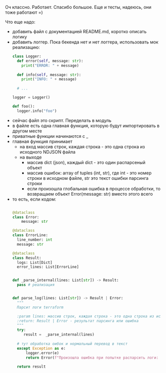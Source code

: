 Оч классно. Работает. Спасибо большое. Еще и тесты, надеюсь, они тоже работают =)

Что еще надо:
- добавить файл с документацией README.md, коротко описать логику
- добавить логгер. Пока бекенда нет и нет логгера, использовать мок реализацию:
  ```python
  class Logger:
    def error(self, message: str):
      print("ERROR: " + message)
    
    def info(self, message: str):
      print("INFO: " + message)
    
    # ...
  
  logger = Logger()

  def foo():
    logger.info("foo")
  ```
- сейчас файл это скрипт. Переделать в модуль
- в файле есть одна главная функция, которую будут импортировать в другом месте
- приватные функции начинаются с _
- главная функция принимает 
  - на вход массив строк, каждая строка - это одна строка из исходного NDJSON файла
  - на выходе 
    - массив dict (json), каждый dict - это один распарсеный объект
    - массив ошибок: array of tuples (int, str), где int - это номер строки в исходном файле, str это текст ошибки парсинга строки
    - если произошла глобальная ошибка в процессе обработки, то возвращаем объект Error(message: str) вместо этого всего
- то есть, если кодом:
  ```python

  @dataclass
  class Error:
      message: str

  @dataclass
  class ErrorLine:
    line_number: int
    message: str

  @dataclass
  class Result:
    logs: List[Dict]
    error_lines: List[ErrorLine]


  def _parse_internal(lines: List[str]) -> Result:
    pass # реализация

  
  def parse_log(lines: List[str]) -> Result | Error:
    """
    Парсит логи terraform

    :param lines: массив строк, каждая строка - это одна строка из исходного NDJSON файла
    :return: Result | Error - результат парсинга или ошибка
    """
    try:
       result =  _parse_internal(lines)
    
    # тут обработка оибок и нормальный перевод в текст
    except Exception as e:
        logger.error(e)
        return Error(f"Произошла ошибка при попытке распарсить логи: {e}")
    
    return result
  ```
  
    
    